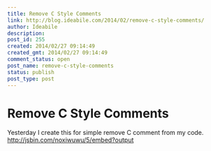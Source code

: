 ```yaml
---
title: Remove C Style Comments
link: http://blog.ideabile.com/2014/02/remove-c-style-comments/
author: Ideabile
description: 
post_id: 255
created: 2014/02/27 09:14:49
created_gmt: 2014/02/27 09:14:49
comment_status: open
post_name: remove-c-style-comments
status: publish
post_type: post
---
```


# Remove C Style Comments

Yesterday I create this for simple remove C comment from my code. <http://jsbin.com/noxiwuwu/5/embed?output>
